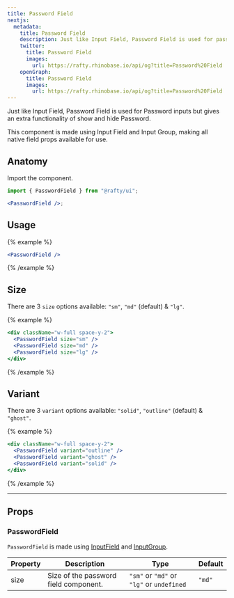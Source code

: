 ```yaml
---
title: Password Field
nextjs:
  metadata:
    title: Password Field
    description: Just like Input Field, Password Field is used for password inputs but gives an extra functionality of show and hide password.
    twitter:
      title: Password Field
      images:
        url: https://rafty.rhinobase.io/api/og?title=Password%20Field
    openGraph:
      title: Password Field
      images:
        url: https://rafty.rhinobase.io/api/og?title=Password%20Field
---
```


Just like Input Field, Password Field is used for Password inputs but gives an extra functionality of show and hide Password.

This component is made using Input Field and Input Group, making all native field props available for use.

## Anatomy

Import the component.

```jsx
import { PasswordField } from "@rafty/ui";

<PasswordField />;
```

## Usage

{% example %}

```jsx
<PasswordField />
```

{% /example %}

## Size

There are 3 `size` options available: `"sm"`, `"md"` (default) & `"lg"`.

{% example %}

```jsx
<div className="w-full space-y-2">
  <PasswordField size="sm" />
  <PasswordField size="md" />
  <PasswordField size="lg" />
</div>
```

{% /example %}

## Variant

There are 3 `variant` options available: `"solid"`, `"outline"` (default) & `"ghost"`.

{% example %}

```jsx
<div className="w-full space-y-2">
  <PasswordField variant="outline" />
  <PasswordField variant="ghost" />
  <PasswordField variant="solid" />
</div>
```

{% /example %}

---

## Props

### PasswordField

`PasswordField` is made using [InputField](https://rafty.rhinobase.io/docs/components/input-field) and [InputGroup](https://rafty.rhinobase.io/docs/components/input-field#input-group).

| Property | Description                           | Type                                      | Default |
| -------- | ------------------------------------- | ----------------------------------------- | ------- |
| size     | Size of the password field component. | `"sm"` or `"md"` or `"lg"` or `undefined` | `"md"`  |
